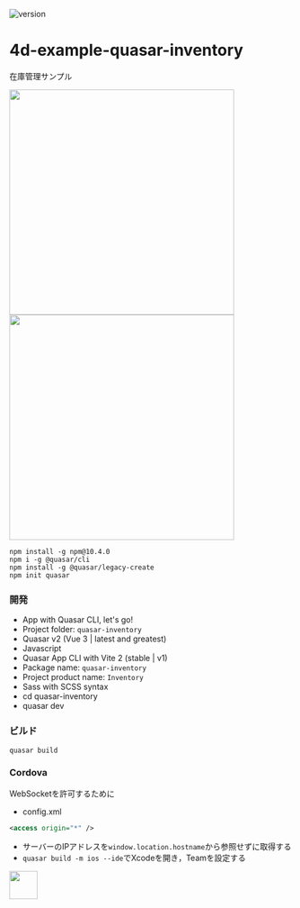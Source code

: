 ![version](https://img.shields.io/badge/version-20%20R3%2B-E23089)

# 4d-example-quasar-inventory
在庫管理サンプル

<img src="https://github.com/miyako/4d-example-quasar-inventory/assets/1725068/2f58a29c-9733-4650-9d61-49141b05ee78" height="400" />

<img src="https://github.com/miyako/4d-example-quasar-inventory/assets/1725068/744358fb-d00e-46e9-86d5-71f55087521f" height="400" />

```
npm install -g npm@10.4.0
npm i -g @quasar/cli
npm install -g @quasar/legacy-create
npm init quasar
```

### 開発

* App with Quasar CLI, let's go!
* Project folder: `quasar-inventory`
* Quasar v2 (Vue 3 | latest and greatest)
* Javascript
* Quasar App CLI with Vite 2 (stable | v1)
* Package name: `quasar-inventory`
* Project product name: `Inventory`
* Sass with SCSS syntax
* cd quasar-inventory
* quasar dev

### ビルド

```
quasar build
```

### Cordova

WebSocketを許可するために

* config.xml

```xml
<access origin="*" />
```

* サーバーのIPアドレスを`window.location.hostname`から参照せずに取得する
* `quasar build -m ios --ide`でXcodeを開き，Teamを設定する

<img src="https://github.com/miyako/4d-example-quasar-inventory/assets/1725068/95782382-4b43-4f4e-a1f8-caaba643849b" height="50" />

